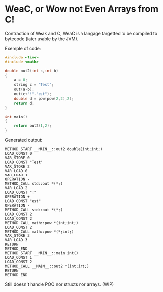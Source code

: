 WeaC, or Wow not Even Arrays from C!
====
Contraction of Weak and C, WeaC is a langage targetted to be compiled to bytecode (later usable by the JVM).

Exemple of code:

```c
#include <time>
#include <math>

double out2(int a,int b)
{
	a = 0;
	string c = "Test";
	out(a-b);
	out(c+"!"-"est");
	double d = pow(pow(2,2),2);
	return d;
}

int main()
{
	return out2(1,2);
}
```

Generated output:
```
METHOD_START __MAIN__::out2 double(int;int;)
LOAD_CONST 0
VAR_STORE 0
LOAD_CONST "Test"
VAR_STORE 2
VAR_LOAD 0
VAR_LOAD 1
OPERATION -
METHOD_CALL std::out *(*;)
VAR_LOAD 2
LOAD_CONST "!"
OPERATION +
LOAD_CONST "est"
OPERATION -
METHOD_CALL std::out *(*;)
LOAD_CONST 2
LOAD_CONST 2
METHOD_CALL math::pow *(int;int;)
LOAD_CONST 2
METHOD_CALL math::pow *(*;int;)
VAR_STORE 3
VAR_LOAD 3
RETURN
METHOD_END
METHOD_START __MAIN__::main int()
LOAD_CONST 1
LOAD_CONST 2
METHOD_CALL __MAIN__::out2 *(int;int;)
RETURN
METHOD_END
```

Still doesn't handle POO nor structs nor arrays. (WIP)
